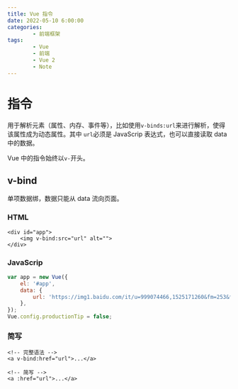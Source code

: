 ```yaml
---
title: Vue 指令
date: 2022-05-10 6:00:00
categories:
        - 前端框架
tags:
        - Vue
        - 前端
        - Vue 2
        - Note
---
```


# 指令

用于解析元素（属性、内存、事件等），比如使用`v-binds:url`来进行解析，使得该属性成为动态属性。其中 `url`必须是 JavaScrip 表达式，也可以直接读取 data 中的数据。

Vue 中的指令始终以`v-`开头。

## v-bind

单项数据绑，数据只能从 data 流向页面。

### HTML

```vue
<div id="app">
    <img v-bind:src="url" alt="">
</div>
```

### JavaScrip

```js
var app = new Vue({
	el: '#app',
	data: {
		url: 'https://img1.baidu.com/it/u=999074466,1525171260&fm=253&fmt=auto&app=138&f=JPEG?w=500&h=333',
	},
});
Vue.config.productionTip = false;
```

### 简写

```vue
<!-- 完整语法 -->
<a v-bind:href="url">...</a>

<!-- 简写 -->
<a :href="url">...</a>
```
